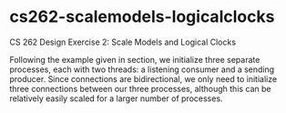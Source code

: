 # cs262-scalemodels-logicalclocks
CS 262 Design Exercise 2: Scale Models and Logical Clocks

Following the example given in section, we initialize three separate processes, each with two threads: a listening consumer and a sending producer. Since connections are bidirectional, we only need to initialize three connections between our three processes, although this can be relatively easily scaled for a larger number of processes.
